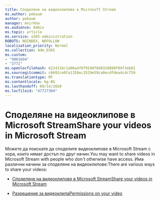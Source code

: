 ```yaml
---
title: Споделяне на видеоклипове в Microsoft Stream
ms.author: pebaum
author: pebaum
manager: mnirkhe
ms.audience: Admin
ms.topic: article
ms.service: o365-administration
ROBOTS: NOINDEX, NOFOLLOW
localization_priority: Normal
ms.collection: Adm_O365
ms.custom:
- "9001694"
- "3772"
ms.openlocfilehash: 622431bc1a06a4f0f919df840320890f99f3eb01
ms.sourcegitcommit: c6692ce0fa1358ec3529e59ca0ecdfdea4cdc759
ms.translationtype: MT
ms.contentlocale: bg-BG
ms.lasthandoff: 09/14/2020
ms.locfileid: "47727304"
---
```

# <a name="share-your-videos-in-microsoft-stream"></a><span data-ttu-id="a71bb-102">Споделяне на видеоклипове в Microsoft Stream</span><span class="sxs-lookup"><span data-stu-id="a71bb-102">Share your videos in Microsoft Stream</span></span>

<span data-ttu-id="a71bb-103">Можете да поискате да споделите видеоклипове в Microsoft Stream с хора, които нямат достъп по друг начин.</span><span class="sxs-lookup"><span data-stu-id="a71bb-103">You may want to share videos in Microsoft Stream with people who don't otherwise have access.</span></span> <span data-ttu-id="a71bb-104">Има различни начини за споделяне на видеоклипове:</span><span class="sxs-lookup"><span data-stu-id="a71bb-104">There are various ways to share your videos:</span></span>

- [<span data-ttu-id="a71bb-105">Споделяне на видеоклипове в Microsoft Stream</span><span class="sxs-lookup"><span data-stu-id="a71bb-105">Share your videos in Microsoft Stream</span></span>](https://docs.microsoft.com/stream/portal-share-video)

- [<span data-ttu-id="a71bb-106">Разрешения за видеоклипа</span><span class="sxs-lookup"><span data-stu-id="a71bb-106">Permissions on your video</span></span>](https://docs.microsoft.com/stream/portal-share-video#permissions-on-your-video)
